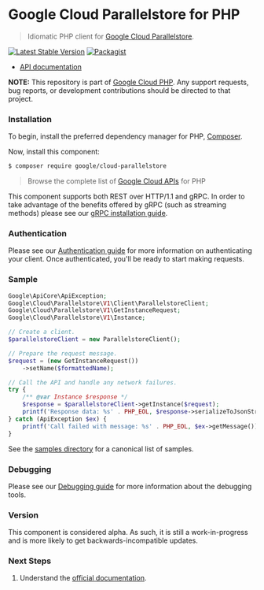 # Google Cloud Parallelstore for PHP

> Idiomatic PHP client for [Google Cloud Parallelstore](http://cloud/parallelstore?hl=en).

[![Latest Stable Version](https://poser.pugx.org/google/cloud-parallelstore/v/stable)](https://packagist.org/packages/google/cloud-parallelstore) [![Packagist](https://img.shields.io/packagist/dm/google/cloud-parallelstore.svg)](https://packagist.org/packages/google/cloud-parallelstore)

* [API documentation](https://cloud.google.com/php/docs/reference/cloud-parallelstore/latest)

**NOTE:** This repository is part of [Google Cloud PHP](https://github.com/googleapis/google-cloud-php). Any
support requests, bug reports, or development contributions should be directed to
that project.

### Installation

To begin, install the preferred dependency manager for PHP, [Composer](https://getcomposer.org/).

Now, install this component:

```sh
$ composer require google/cloud-parallelstore
```

> Browse the complete list of [Google Cloud APIs](https://cloud.google.com/php/docs/reference)
> for PHP

This component supports both REST over HTTP/1.1 and gRPC. In order to take advantage of the benefits
offered by gRPC (such as streaming methods) please see our
[gRPC installation guide](https://cloud.google.com/php/grpc).

### Authentication

Please see our [Authentication guide](https://github.com/googleapis/google-cloud-php/blob/main/AUTHENTICATION.md) for more information
on authenticating your client. Once authenticated, you'll be ready to start making requests.

### Sample

```php
Google\ApiCore\ApiException;
Google\Cloud\Parallelstore\V1\Client\ParallelstoreClient;
Google\Cloud\Parallelstore\V1\GetInstanceRequest;
Google\Cloud\Parallelstore\V1\Instance;

// Create a client.
$parallelstoreClient = new ParallelstoreClient();

// Prepare the request message.
$request = (new GetInstanceRequest())
    ->setName($formattedName);

// Call the API and handle any network failures.
try {
    /** @var Instance $response */
    $response = $parallelstoreClient->getInstance($request);
    printf('Response data: %s' . PHP_EOL, $response->serializeToJsonString());
} catch (ApiException $ex) {
    printf('Call failed with message: %s' . PHP_EOL, $ex->getMessage());
}
```

See the [samples directory](https://github.com/googleapis/google-cloud-php-parallelstore/tree/main/samples) for a canonical list of samples.

### Debugging

Please see our [Debugging guide](https://github.com/googleapis/google-cloud-php/blob/main/DEBUG.md)
for more information about the debugging tools.

### Version

This component is considered alpha. As such, it is still a work-in-progress and is more likely to get backwards-incompatible updates.

### Next Steps

1. Understand the [official documentation](http://cloud/parallelstore?hl=en).
